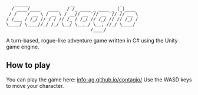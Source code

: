 ```
   ______               __                 _      
  / ____/____   ____   / /_ ____ _ ____ _ (_)____ 
 / /    / __ \ / __ \ / __// __ `// __ `// // __ \
/ /___ / /_/ // / / // /_ / /_/ // /_/ // // /_/ /
\____/ \____//_/ /_/ \__/ \__,_/ \__, //_/ \____/ 
                                /____/
```
A turn-based, rogue-like adventure game written in C# using the Unity game engine.

## How to play

You can play the game here: [info-ag.github.io/contagio/](https://info-ag.github.io/Contagio/ "https://info-ag.github.io/Contagio/")
Use the WASD keys to move your character.
